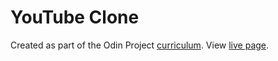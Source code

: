 # YouTube Clone

Created as part of the Odin Project [curriculum](https://www.theodinproject.com/lessons/embedding-images-and-video/). View [live page](https://andrewjh271.github.io/youtube-clone/).